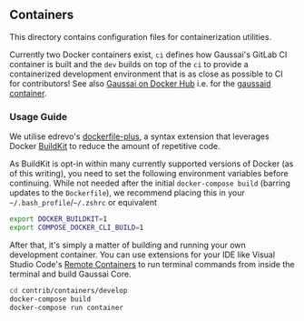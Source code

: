 ## Containers

This directory contains configuration files for containerization utilities.

Currently two Docker containers exist, `ci` defines how Gaussai's GitLab CI container is built and the `dev` builds on top of the `ci` to provide a containerized development environment that is as close as possible to CI for contributors! See also [Gaussai on Docker Hub](https://hub.docker.com/u/gaussaipay) i.e. for the [gaussaid container](https://hub.docker.com/r/gaussaipay/gaussaid).

### Usage Guide

We utilise edrevo's [dockerfile-plus](https://github.com/edrevo/dockerfile-plus), a syntax extension that
leverages Docker [BuildKit](https://docs.docker.com/develop/develop-images/build_enhancements/) to reduce
the amount of repetitive code.

As BuildKit is opt-in within many currently supported versions of Docker (as of this writing), you need to
set the following environment variables before continuing. While not needed after the initial `docker-compose build`
(barring updates to the `Dockerfile`), we recommend placing this in your `~/.bash_profile`/`~/.zshrc` or equivalent

```bash
export DOCKER_BUILDKIT=1
export COMPOSE_DOCKER_CLI_BUILD=1
```

After that, it's simply a matter of building and running your own development container. You can use extensions
for your IDE like Visual Studio Code's [Remote Containers](https://code.visualstudio.com/docs/remote/containers)
to run terminal commands from inside the terminal and build Gaussai Core.

```bash
cd contrib/containers/develop
docker-compose build
docker-compose run container
```
